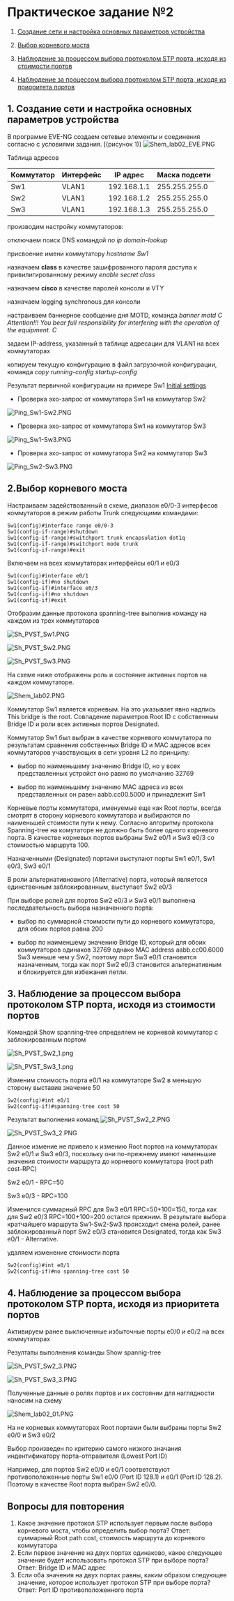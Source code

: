 # Практическое задание №2

1. [Создание сети и настройка основных параметров устройства](https://github.com/Neytrin/Network-ingeneer/blob/main/labs/lab02/readme.md#1-%D1%81%D0%BE%D0%B7%D0%B4%D0%B0%D0%BD%D0%B8%D0%B5-%D1%81%D0%B5%D1%82%D0%B8-%D0%B8-%D0%BD%D0%B0%D1%81%D1%82%D1%80%D0%BE%D0%B9%D0%BA%D0%B0--%D0%BE%D1%81%D0%BD%D0%BE%D0%B2%D0%BD%D1%8B%D1%85-%D0%BF%D0%B0%D1%80%D0%B0%D0%BC%D0%B5%D1%82%D1%80%D0%BE%D0%B2-%D1%83%D1%81%D1%82%D1%80%D0%BE%D0%B9%D1%81%D1%82%D0%B2%D0%B0)

2. [Выбор корневого моста](https://github.com/Neytrin/Network-ingeneer/blob/main/labs/lab02/readme.md#2%D0%B2%D1%8B%D0%B1%D0%BE%D1%80-%D0%BA%D0%BE%D1%80%D0%BD%D0%B5%D0%B2%D0%BE%D0%B3%D0%BE-%D0%BC%D0%BE%D1%81%D1%82%D0%B0)

3. [Наблюдение за процессом выбора протоколом STP порта, исходя из стоимости портов](https://github.com/Neytrin/Network-ingeneer/edit/main/labs/lab02/readme.md#3-%D0%BD%D0%B0%D0%B1%D0%BB%D1%8E%D0%B4%D0%B5%D0%BD%D0%B8%D0%B5-%D0%B7%D0%B0-%D0%BF%D1%80%D0%BE%D1%86%D0%B5%D1%81%D1%81%D0%BE%D0%BC-%D0%B2%D1%8B%D0%B1%D0%BE%D1%80%D0%B0-%D0%BF%D1%80%D0%BE%D1%82%D0%BE%D0%BA%D0%BE%D0%BB%D0%BE%D0%BC-stp-%D0%BF%D0%BE%D1%80%D1%82%D0%B0-%D0%B8%D1%81%D1%85%D0%BE%D0%B4%D1%8F-%D0%B8%D0%B7-%D1%81%D1%82%D0%BE%D0%B8%D0%BC%D0%BE%D1%81%D1%82%D0%B8-%D0%BF%D0%BE%D1%80%D1%82%D0%BE%D0%B2)

4. [Наблюдение за процессом выбора протоколом STP порта, исходя из приоритета портов](https://github.com/Neytrin/Network-ingeneer/edit/main/labs/lab02/readme.md#4-%D0%BD%D0%B0%D0%B1%D0%BB%D1%8E%D0%B4%D0%B5%D0%BD%D0%B8%D0%B5-%D0%B7%D0%B0-%D0%BF%D1%80%D0%BE%D1%86%D0%B5%D1%81%D1%81%D0%BE%D0%BC-%D0%B2%D1%8B%D0%B1%D0%BE%D1%80%D0%B0-%D0%BF%D1%80%D0%BE%D1%82%D0%BE%D0%BA%D0%BE%D0%BB%D0%BE%D0%BC-stp-%D0%BF%D0%BE%D1%80%D1%82%D0%B0-%D0%B8%D1%81%D1%85%D0%BE%D0%B4%D1%8F-%D0%B8%D0%B7-%D0%BF%D1%80%D0%B8%D0%BE%D1%80%D0%B8%D1%82%D0%B5%D1%82%D0%B0-%D0%BF%D0%BE%D1%80%D1%82%D0%BE%D0%B2)

## 1. Создание сети и настройка  основных параметров устройства

В программе EVE-NG создаем сетевые элементы и соединения согласно с условиями задания. [(рисунок 1)]
![Shem_lab02_EVE.PNG](Shem_lab02_EVE.PNG)

Таблица адресов

| Коммутатор | Интерфейс | IP адрес    | Маска подсети |
|------------|-----------|-------------|---------------|
| Sw1        | VLAN1     | 192.168.1.1 | 255.255.255.0 |
| Sw2        | VLAN1     | 192.168.1.2 | 255.255.255.0 |
| Sw3        | VLAN1     | 192.168.1.3 | 255.255.255.0 |

производим настройку коммутаторов:

отключаем поиcк DNS командой _no ip domain-lookup_

присвоение имени коммутатору _hostname Sw1_

назначаем **class**  в качестве зашифрованного пароля доступа к привилигированному режиму _enable secret class_

назначаем **cisco** в качестве паролей консоли и VTY

назначаем logging synchronous для консоли

настраиваем баннерное сообщение дня MOTD, команда _banner motd C Attention!!! You bear full responsibility for interfering with the operation of the equipment. C_

задаем IP-address, указанный в таблице адресации для VLAN1 на всех коммутаторах

копируем текущую конфигурацию в файл загрузочной конфигурации, команда _copy running-config startup-config_

Результат первичной конфигурации на примере Sw1
[Initial settings](Initial%20settings)

- Проверка эхо-запрос от коммутатора Sw1 на коммутатор Sw2

![Ping_Sw1-Sw2.PNG](Ping_Sw1-Sw2.PNG)

- Проверка эхо-запрос от коммутатора Sw1 на коммутатор Sw3

![Ping_Sw1-Sw3.PNG](Ping_Sw1-Sw3.PNG)

- Проверка эхо-запрос от коммутатора Sw2 на коммутатор Sw3

![Ping_Sw2-Sw3.PNG](Ping_Sw2-Sw3.PNG)


## 2.Выбор корневого моста
Настраиваем задействованный в схеме, диапазон e0/0-3 интерфесов коммутаторов в режим работы Trunk следующими командами:
````
Sw1(config)#interface range e0/0-3
Sw1(config-if-range)#shutdown
Sw1(config-if-range)#switchport trunk encapsulation dot1q
Sw1(config-if-range)#switchport mode trunk
Sw1(config-if-range)#exit
````
Включаем на всех коммутаторах интерфейсы e0/1 и e0/3
````
Sw1(config)#interface e0/1
Sw1(config-if)#no shutdown
Sw1(config-if)#interface e0/3
Sw1(config-if)#no shutdown
Sw1(config-if)#exit
````
Отобразим данные протокола spanning-tree выполнив команду на каждом из трех коммутаторов

![Sh_PVST_Sw1.PNG](Sh_PVST_Sw1.PNG)

![Sh_PVST_Sw2.PNG](Sh_PVST_Sw2.PNG)

![Sh_PVST_Sw3.PNG](Sh_PVST_Sw3.PNG)

На схеме ниже отображены роль и состояние активных портов на каждом коммутаторе.

![Shem_lab02.PNG](Shem_lab02.PNG)

Коммутатор Sw1 является корневым. На это указывает явно надпись This bridge is the root. Совпадение параметров Root ID
c собственным Bridge ID и роли всех активных портов Designated.

Коммутатор Sw1 был выбран в качестве корневого коммутатора по результатам сравнения собственных Bridge ID и MAC адресов
всех коммутаторов учавствующих в сети уровня L2 по принципу:

- выбор по наименьшему значению Bridge ID, но у всех представленных устройст оно равно по умолчанию 32769

- выбор по наименьшему значению MAC адреса из всех представленных он равен aabb.cc00.5000 и принадлежит Sw1

Корневые порты коммутатора, именуемые еще как Root порты, всегда смотрят в сторону корневого коммутатора и выбираются
по наименьшей стоимости пути к нему. Согласно алгоритму протокола Spanning-tree на комутаторе не должно быть более
одного корневого порта. В качестве корневых портов выбраны Sw2 e0/1 и Sw3 e0/3 со стоимостью маршрута 100.

Назначенными (Designated) портами выступают порты Sw1 e0/1, Sw1 e0/3, Sw3 e0/1

В роли альтернативновного (Alternative) порта, который являетсся единственным заблокированным, выступает Sw2 e0/3

При выборе ролей для портов Sw2 e0/3 и Sw3 e0/1 выполнена последвательность выбора назначенного порта:

- выбор по суммарной стоимости пути до корневого коммутатора, для обоих портов равна 200

- выбор по наименшему значению Bridge ID, который для обоих коммутаторов одинаков 32769
однако MAC address aabb.cc00.6000 Sw3 меньше чем у Sw2, поэтому порт Sw3 e0/1 становится 
 назначенным, тогда как порт Sw2 e0/3 становится альтернативным и блокируется для избежания петли.

## 3. Наблюдение за процессом выбора протоколом STP порта, исходя из стоимости портов

Командой Show spanning-tree определяем не корневой коммутатор с заблокированным портом

![Sh_PVST_Sw2_1.png](Sh_PVST_Sw2_1.png)

![Sh_PVST_Sw3_1.png](Sh_PVST_Sw3_1.png)

Изменим стоимость порта e0/1 на коммутаторе Sw2 в меньшую сторону выставив значение 50

```
Sw2(config)#int e0/1
Sw2(config-if)#spanning-tree cost 50
```
Результат выполнения команд
![Sh_PVST_Sw2_2.PNG](Sh_PVST_Sw2_2.PNG)

![Sh_PVST_Sw3_2.PNG](Sh_PVST_Sw3_2.PNG)

Данное измение не привело к измению Root портов на коммутаторах Sw2 e0/1 и Sw3 e0/3, поскольку они по-прежнему имеют 
нименьшие значения стоимости маршрута до корневого коммутатора (root path cost-RPC)

Sw2 e0/1 - RPC=50

Sw3 e0/3 - RPC=100

Изменился суммарный RPC для Sw3 e0/1 RPC=50+100=150, тогда как
для Sw2 e0/3 RPC=100+100=200 остался прежним. В результате выбора кратчайшего маршрута Sw1-Sw2-Sw3
происходит смена ролей, ранее заблокированный порт Sw2 e0/3 становится Designated, тогда как Sw3 e0/1 - Alternative.

удаляем изменение стоимости порта
```
Sw2(config)#int e0/1
Sw2(config-if)#no spanning-tree cost 50
```

## 4. Наблюдение за процессом выбора протоколом STP порта, исходя из приоритета портов

Активируем ранее выключенные избыточные порты e0/0 и e0/2 на всех коммутаторах

Резултаты выполнения команды Show spannig-tree

![Sh_PVST_Sw2_3.PNG](Sh_PVST_Sw2_3.PNG)

![Sh_PVST_Sw3_3.PNG](Sh_PVST_Sw3_3.PNG)

Полученные данные о ролях портов и их состоянии для наглядности наносим на схему

![Shem_lab02_01.PNG](Shem_lab02_01.PNG)

На не корневых коммутаторах Root портами были выбраны порты Sw2 e0/0 и Sw3 e0/2

Выбор произведен по критерию самого низкого значания индентификатору порта-отправителя (Lowest Port ID)

Например, для портов Sw2 e0/0 и e0/1 соответствуют противоположенные порты Sw1 e0/0 (Port ID 128.1)
и e0/1 (Port ID 128.2).  Поэтому в качестве Root порта выбран Sw2 e0/0.

## Вопросы для повторения

1. Какое значение протокол STP использует первым после выбора корневого моста,
чтобы определить выбор порта? Ответ: суммарный Root path cost, стоимость маршрута до корневого коммутатора
2. Если первое значение на двух портах одинаково, какое следующее значение
будет использовать протокол STP при выборе порта? Ответ: Bridge ID и MAC адрес
3. Если оба значения на двух портах равны, каким образом следующее значение, 
которое использует  протокол STP при выборе порта? Ответ: Port ID противоположенного порта
